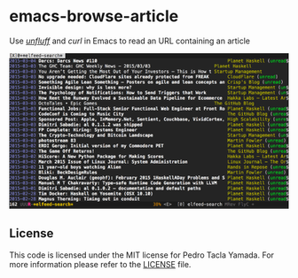 # emacs-browse-article
Use *[unfluff](https://github.com/ageitgey/node-unfluff)* and *curl* in Emacs
to read an URL containing an article

![demo](/demo.gif)

## License
This code is licensed under the MIT license for Pedro Tacla Yamada. For more
information please refer to the [LICENSE](/LICENSE) file.
